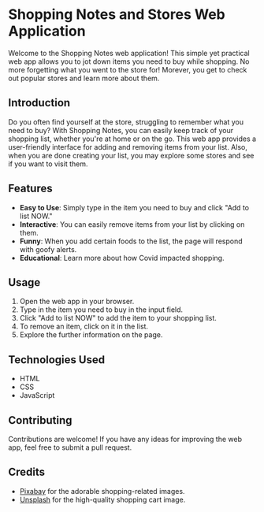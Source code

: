 # Shopping Notes and Stores Web Application

Welcome to the Shopping Notes web application! This simple yet practical web app allows you to jot down items you need to buy while shopping. No more forgetting what you went to the store for!
Morever, you get to check out popular stores and learn more about them.

## Introduction

Do you often find yourself at the store, struggling to remember what you need to buy? With Shopping Notes, you can easily keep track of your shopping list, whether you're at home or on the go. This web app provides a user-friendly interface for adding and removing items from your list. Also, when you are done creating your list, you may explore some stores and see if you want to visit them.

## Features

- **Easy to Use**: Simply type in the item you need to buy and click "Add to list NOW."
- **Interactive**: You can easily remove items from your list by clicking on them.
- **Funny**: When you add certain foods to the list, the page will respond with goofy alerts.
- **Educational**: Learn more about how Covid impacted shopping.

## Usage

1. Open the web app in your browser.
2. Type in the item you need to buy in the input field.
3. Click "Add to list NOW" to add the item to your shopping list.
4. To remove an item, click on it in the list.
5. Explore the further information on the page.


## Technologies Used

- HTML
- CSS
- JavaScript

## Contributing

Contributions are welcome! If you have any ideas for improving the web app, feel free to submit a pull request.

## Credits

- [Pixabay](https://pixabay.com/) for the adorable shopping-related images.
- [Unsplash](https://unsplash.com/) for the high-quality shopping cart image.
